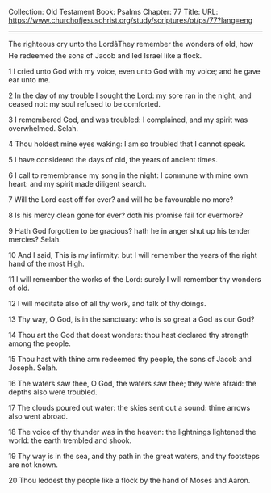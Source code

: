 Collection: Old Testament
Book: Psalms
Chapter: 77
Title: 
URL: https://www.churchofjesuschrist.org/study/scriptures/ot/ps/77?lang=eng

---

The righteous cry unto the LordâThey remember the wonders of old, how He redeemed the sons of Jacob and led Israel like a flock.

1 I cried unto God with my voice, even unto God with my voice; and he gave ear unto me.

2 In the day of my trouble I sought the Lord: my sore ran in the night, and ceased not: my soul refused to be comforted.

3 I remembered God, and was troubled: I complained, and my spirit was overwhelmed. Selah.

4 Thou holdest mine eyes waking: I am so troubled that I cannot speak.

5 I have considered the days of old, the years of ancient times.

6 I call to remembrance my song in the night: I commune with mine own heart: and my spirit made diligent search.

7 Will the Lord cast off for ever? and will he be favourable no more?

8 Is his mercy clean gone for ever? doth his promise fail for evermore?

9 Hath God forgotten to be gracious? hath he in anger shut up his tender mercies? Selah.

10 And I said, This is my infirmity: but I will remember the years of the right hand of the most High.

11 I will remember the works of the Lord: surely I will remember thy wonders of old.

12 I will meditate also of all thy work, and talk of thy doings.

13 Thy way, O God, is in the sanctuary: who is so great a God as our God?

14 Thou art the God that doest wonders: thou hast declared thy strength among the people.

15 Thou hast with thine arm redeemed thy people, the sons of Jacob and Joseph. Selah.

16 The waters saw thee, O God, the waters saw thee; they were afraid: the depths also were troubled.

17 The clouds poured out water: the skies sent out a sound: thine arrows also went abroad.

18 The voice of thy thunder was in the heaven: the lightnings lightened the world: the earth trembled and shook.

19 Thy way is in the sea, and thy path in the great waters, and thy footsteps are not known.

20 Thou leddest thy people like a flock by the hand of Moses and Aaron.
